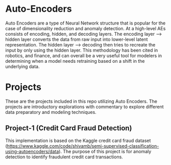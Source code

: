 # Auto-Encoders

Auto Encoders are a type of Neural Network structure that is popular for the case of dimensionality reduction and anomaly detection. At a high-level AEs consists of encoding, hidden, and decoding layers. The encoding layer --> hidden layer converts the data from raw input into lower-level latent representation. The hidden layer --> decoding then tries to recreate the input by only using the hidden layer. This methodology has been cited in robotics, and finance, and can overall be a very useful tool for modelers in determining when a model needs retraining based on a shift in the underlying data.

# Projects
These are the projects included in this repo utilizing Auto Encoders. The projects are introductory explorations with commentary to explore different data preparatory and modeling techniques. 

## Project-1 (Credit Card Fraud Detection)
This implementation is based on the Kaggle credit card fraud dataset (https://www.kaggle.com/code/shivamb/semi-supervised-classification-using-autoencoders/data). The purpose of this project is for anomaly detection to identify fraudulent credit card transactions. 
